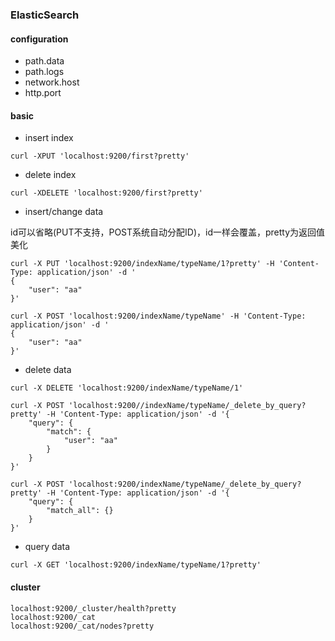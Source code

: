 ### ElasticSearch

#### configuration

- path.data
- path.logs
- network.host
- http.port

#### basic
- insert index

```
curl -XPUT 'localhost:9200/first?pretty'
```
- delete index

```
curl -XDELETE 'localhost:9200/first?pretty'
```

- insert/change data

id可以省略(PUT不支持，POST系统自动分配ID)，id一样会覆盖，pretty为返回值美化
```
curl -X PUT 'localhost:9200/indexName/typeName/1?pretty' -H 'Content-Type: application/json' -d '
{
	"user": "aa"
}'

curl -X POST 'localhost:9200/indexName/typeName' -H 'Content-Type: application/json' -d '
{
	"user": "aa"
}'
```

- delete data

```
curl -X DELETE 'localhost:9200/indexName/typeName/1'

curl -X POST 'localhost:9200//indexName/typeName/_delete_by_query?pretty' -H 'Content-Type: application/json' -d '{
    "query": {
        "match": {
            "user": "aa"
        }
    }
}'

curl -X POST 'localhost:9200/indexName/typeName/_delete_by_query?pretty' -H 'Content-Type: application/json' -d '{
    "query": {
        "match_all": {}
    }
}'
```

- query data

```
curl -X GET 'localhost:9200/indexName/typeName/1?pretty'

```

#### cluster

```
localhost:9200/_cluster/health?pretty
localhost:9200/_cat
localhost:9200/_cat/nodes?pretty
```